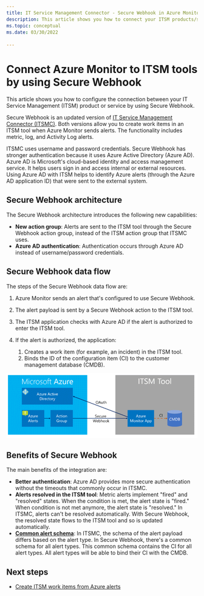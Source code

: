 ```yaml
---
title: IT Service Management Connector - Secure Webhook in Azure Monitor
description: This article shows you how to connect your ITSM products/services with Secure Webhook in Azure Monitor to centrally monitor and manage ITSM work items.
ms.topic: conceptual
ms.date: 03/30/2022

---
```



# Connect Azure Monitor to ITSM tools by using Secure Webhook

This article shows you how to configure the connection between your IT Service Management (ITSM) product or service by using Secure Webhook.

Secure Webhook is an updated version of [IT Service Management Connector (ITSMC)](./itsmc-overview.md). Both versions allow you to create work items in an ITSM tool when Azure Monitor sends alerts. The functionality includes metric, log, and Activity Log alerts.

ITSMC uses username and password credentials. Secure Webhook has stronger authentication because it uses Azure Active Directory (Azure AD). Azure AD is Microsoft's cloud-based identity and access management service. It helps users sign in and access internal or external resources. Using Azure AD with ITSM helps to identify Azure alerts (through the Azure AD application ID) that were sent to the external system.

## Secure Webhook architecture

The Secure Webhook architecture introduces the following new capabilities:

* **New action group**: Alerts are sent to the ITSM tool through the Secure Webhook action group, instead of the ITSM action group that ITSMC uses.
* **Azure AD authentication**: Authentication occurs through Azure AD instead of username/password credentials.

## Secure Webhook data flow

The steps of the Secure Webhook data flow are:

1. Azure Monitor sends an alert that's configured to use Secure Webhook.
2. The alert payload is sent by a Secure Webhook action to the ITSM tool.
3. The ITSM application checks with Azure AD if the alert is authorized to enter the ITSM tool.
4. If the alert is authorized, the application:
   
   1. Creates a work item (for example, an incident) in the ITSM tool.
   2. Binds the ID of the configuration item (CI) to the customer management database (CMDB).

![Diagram that shows how the ITSM tool communicates with Azure A D, Azure alerts, and an action group.](media/it-service-management-connector-secure-webhook-connections/secure-export-diagram.png)

## Benefits of Secure Webhook

The main benefits of the integration are:

* **Better authentication**: Azure AD provides more secure authentication without the timeouts that commonly occur in ITSMC.
* **Alerts resolved in the ITSM tool**: Metric alerts implement "fired" and "resolved" states. When the condition is met, the alert state is "fired." When condition is not met anymore, the alert state is "resolved." In ITSMC, alerts can't be resolved automatically. With Secure Webhook, the resolved state flows to the ITSM tool and so is updated automatically.
* **[Common alert schema](./alerts-common-schema.md)**: In ITSMC, the schema of the alert payload differs based on the alert type. In Secure Webhook, there's a common schema for all alert types. This common schema contains the CI for all alert types. All alert types will be able to bind their CI with the CMDB.

## Next steps

* [Create ITSM work items from Azure alerts](./itsmc-overview.md)